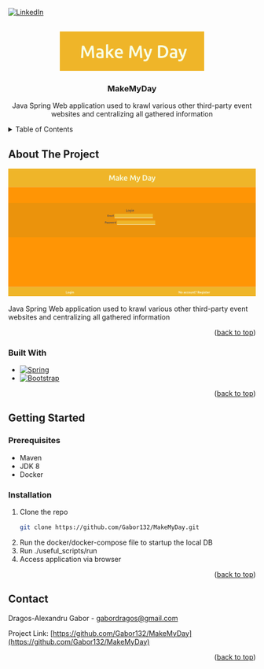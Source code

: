 <!-- Improved compatibility of back to top link: See: https://github.com/othneildrew/Best-README-Template/pull/73 -->
<a name="readme-top"></a>

<!-- PROJECT SHIELDS -->
<!--
*** I'm using markdown "reference style" links for readability.
*** Reference links are enclosed in brackets [ ] instead of parentheses ( ).
*** See the bottom of this document for the declaration of the reference variables
*** for contributors-url, forks-url, etc. This is an optional, concise syntax you may use.
*** https://www.markdownguide.org/basic-syntax/#reference-style-links
-->
[![LinkedIn][linkedin-shield]][linkedin-url]



<!-- PROJECT LOGO -->
<br />
<div align="center">
  <a href="https://github.com/Gabor132/MakeMyDay">
    <img src="images/logo.png" alt="Logo" height="80">
  </a>

<h3 align="center">MakeMyDay</h3>

  <p align="center">
    Java Spring Web application used to krawl various other third-party event websites and centralizing all gathered information
  </p>
</div>



<!-- TABLE OF CONTENTS -->
<details>
  <summary>Table of Contents</summary>
  <ol>
    <li>
      <a href="#about-the-project">About The Project</a>
      <ul>
        <li><a href="#built-with">Built With</a></li>
      </ul>
    </li>
    <li>
      <a href="#getting-started">Getting Started</a>
      <ul>
        <li><a href="#prerequisites">Prerequisites</a></li>
        <li><a href="#installation">Installation</a></li>
      </ul>
    </li>
    <li><a href="#contact">Contact</a></li>
  </ol>
</details>



<!-- ABOUT THE PROJECT -->
## About The Project
    
![Product Name Screen Shot][product-screenshot]

Java Spring Web application used to krawl various other third-party event websites and centralizing all gathered information

<p align="right">(<a href="#readme-top">back to top</a>)</p>



### Built With

* [![Spring][Spring.com]][Spring-url]
* [![Bootstrap][Bootstrap.com]][Bootstrap-url]

<p align="right">(<a href="#readme-top">back to top</a>)</p>



<!-- GETTING STARTED -->
## Getting Started

### Prerequisites

* Maven
* JDK 8
* Docker

### Installation

1. Clone the repo
   ```sh
   git clone https://github.com/Gabor132/MakeMyDay.git
   ```
2. Run the docker/docker-compose file to startup the local DB
3. Run ./useful_scripts/run
4. Access application via browser

<p align="right">(<a href="#readme-top">back to top</a>)</p>


<!-- CONTACT -->
## Contact

Dragos-Alexandru Gabor -  gabordragos@gmail.com

Project Link: [https://github.com/Gabor132/MakeMyDay](https://github.com/Gabor132/MakeMyDay)

<p align="right">(<a href="#readme-top">back to top</a>)</p>


<!-- MARKDOWN LINKS & IMAGES -->
<!-- https://www.markdownguide.org/basic-syntax/#reference-style-links -->
[license-shield]: https://img.shields.io/github/license/github_username/repo_name.svg?style=for-the-badge
[license-url]: https://github.com/github_username/repo_name/blob/master/LICENSE.txt
[linkedin-shield]: https://img.shields.io/badge/-LinkedIn-black.svg?style=for-the-badge&logo=linkedin&colorB=555
[linkedin-url]: https://www.linkedin.com/in/dragos-alexandru-gabor-82a8985b/
[product-screenshot]: images/screenshot.png
[Spring.com]: https://img.shields.io/badge/Spring-white?style=for-the-badge&logo=Spring
[Spring-url]: https://spring.io/
[Bootstrap.com]: https://img.shields.io/badge/Bootstrap-563D7C?style=for-the-badge&logo=bootstrap&logoColor=white
[Bootstrap-url]: https://getbootstrap.com


